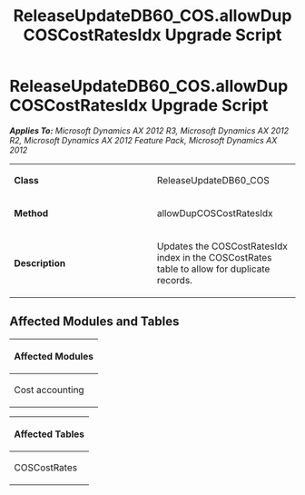 ﻿---
title: ReleaseUpdateDB60_COS.allowDupCOSCostRatesIdx Upgrade Script
TOCTitle: ReleaseUpdateDB60_COS.allowDupCOSCostRatesIdx Upgrade Script
ms:assetid: f9090b6c-1c94-a6ed-0e96-56d683830e15
ms:mtpsurl: https://msdn.microsoft.com/en-us/library/JJ720058(v=AX.60)
ms:contentKeyID: 49712364
ms.date: 05/18/2015
mtps_version: v=AX.60
---

# ReleaseUpdateDB60\_COS.allowDupCOSCostRatesIdx Upgrade Script 


_**Applies To:** Microsoft Dynamics AX 2012 R3, Microsoft Dynamics AX 2012 R2, Microsoft Dynamics AX 2012 Feature Pack, Microsoft Dynamics AX 2012_

<table>
<colgroup>
<col style="width: 50%" />
<col style="width: 50%" />
</colgroup>
<tbody>
<tr class="odd">
<td><p><strong>Class</strong></p></td>
<td><p>ReleaseUpdateDB60_COS</p></td>
</tr>
<tr class="even">
<td><p><strong>Method</strong></p></td>
<td><p>allowDupCOSCostRatesIdx</p></td>
</tr>
<tr class="odd">
<td><p><strong>Description</strong></p></td>
<td><p>Updates the COSCostRatesIdx index in the COSCostRates table to allow for duplicate records.</p></td>
</tr>
</tbody>
</table>


## Affected Modules and Tables

<table>
<colgroup>
<col style="width: 100%" />
</colgroup>
<thead>
<tr class="header">
<th><p>Affected Modules</p></th>
</tr>
</thead>
<tbody>
<tr class="odd">
<td><p>Cost accounting</p></td>
</tr>
</tbody>
</table>


<table>
<colgroup>
<col style="width: 100%" />
</colgroup>
<thead>
<tr class="header">
<th><p>Affected Tables</p></th>
</tr>
</thead>
<tbody>
<tr class="odd">
<td><p>COSCostRates</p></td>
</tr>
</tbody>
</table>

  


